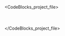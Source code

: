 <?xml version="1.0" encoding="UTF-8" standalone="yes" ?>
<CodeBlocks_project_file>
	<FileVersion major="1" minor="6" />
	<Project>
		<Option title="program1" />
		<Option pch_mode="2" />
		<Option compiler="gcc" />
		<Build>
			<Target title="Debug">
				<Option output="bin/Debug/program1" prefix_auto="1" extension_auto="1" />
				<Option object_output="obj/Debug/" />
				<Option type="1" />
				<Option compiler="gcc" />
				<Compiler>
					<Add option="-g" />
				</Compiler>
			</Target>
			<Target title="Release">
				<Option output="bin/Release/program1" prefix_auto="1" extension_auto="1" />
				<Option object_output="obj/Release/" />
				<Option type="1" />
				<Option compiler="gcc" />
				<Compiler>
					<Add option="-O2" />
				</Compiler>
				<Linker>
					<Add option="-s" />
				</Linker>
			</Target>
		</Build>
		<Compiler>
			<Add option="-Wall" />
		</Compiler>
		<Unit filename="main.c">
			<Option compilerVar="CC" />
		</Unit>
		<Extensions />
	</Project>
</CodeBlocks_project_file>
